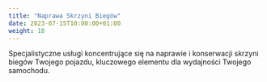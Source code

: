 ```yaml
---
title: "Naprawa Skrzyni Biegów"
date: 2023-07-15T10:00:00+01:00
weight: 18
---
```


Specjalistyczne usługi koncentrujące się na naprawie i konserwacji skrzyni biegów Twojego pojazdu, kluczowego elementu dla wydajności Twojego samochodu.
